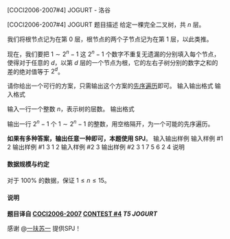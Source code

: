 



[COCI2006-2007#4]  JOGURT - 洛谷














[COCI2006-2007#4]  JOGURT
题目描述
给定一棵完全二叉树，共 $n$ 层。

我们将根节点记为在第 $0$ 层，根节点的两个子节点记为在第 $1$ 层，以此类推。

现在，我们要把 $1\sim 2^n-1$ 这 $2^n-1$ 个数字不重复无遗漏的分别填入每个节点，使得对于任意的 $d$，以第 $d$ 层的一个节点为根，它的左右子树分别的数字之和的差的绝对值等于 $2^d$。

请你给出一个可行的方案，只需输出这个方案的[先序遍历](https://baike.baidu.com/item/%E5%85%88%E5%BA%8F%E9%81%8D%E5%8E%86/6442839?fr=aladdin)即可。
输入输出格式
输入格式

输入一行一个整数 $n$，表示树的层数。
输出格式

输出一行 $2^n-1$ 个 $1\sim 2^n-1$ 的整数，用空格隔开，为一个可能的先序遍历。

**如果有多种答案，输出任意一种即可，本题使用 SPJ**。
输入输出样例
输入样例 #1
2
输出样例 #1
3 1 2
输入样例 #2
3
输出样例 #2
3 1 7 5 6 2 4
说明
#### 数据规模与约定

对于 $100\%$ 的数据，保证 $1\le n\le 15$。

#### 说明

**题目译自 [COCI2006-2007](https://hsin.hr/coci/archive/2006_2007/) [CONTEST #4](https://hsin.hr/coci/archive/2006_2007/contest4_tasks.pdf) *T5 JOGURT***

感谢 @[一扶苏一](https://www.luogu.com.cn/user/65363) 提供SPJ！






